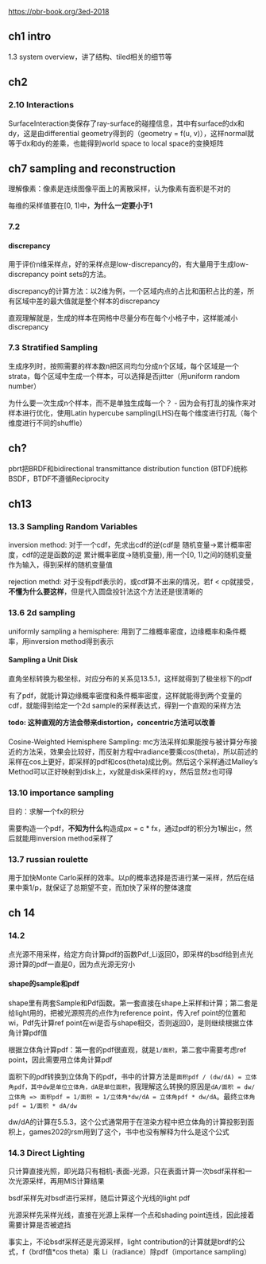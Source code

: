
https://pbr-book.org/3ed-2018

## ch1 intro

1.3 system overview，讲了结构、tiled相关的细节等

## ch2

### 2.10 Interactions

SurfaceInteraction类保存了ray-surface的碰撞信息，其中有surface的dx和dy，这是由differential geometry得到的（geometry = f(u, v)），这样normal就等于dx和dy的差乘，也能得到world space to local space的变换矩阵

## ch7 sampling and reconstruction

理解像素：像素是连续图像平面上的离散采样，认为像素有面积是不对的

每维的采样值要在[0, 1)中，**为什么一定要小于1**

### 7.2

#### discrepancy

用于评价n维采样点，好的采样点是low-discrepancy的，有大量用于生成low-discrepancy point sets的方法。

discrepancy的计算方法：以2维为例，一个区域内点的占比和面积占比的差，所有区域中差的最大值就是整个样本的discrepancy

直观理解就是，生成的样本在网格中尽量分布在每个小格子中，这样能减小discrepancy

### 7.3 Stratified Sampling

生成序列时，按照需要的样本数n把区间均匀分成n个区域，每个区域是一个strata，每个区域中生成一个样本，可以选择是否jitter（用uniform random number）

为什么要一次生成n个样本，而不是单独生成每一个？ - 因为会有打乱的操作来对样本进行优化，使用Latin hypercube sampling(LHS)在每个维度进行打乱（每个维度进行不同的shuffle）

## ch?

pbrt把BRDF和bidirectional transmittance distribution function (BTDF)统称BSDF，BTDF不遵循Reciprocity

## ch13

### 13.3 Sampling Random Variables

inversion method: 对于一个cdf，先求出cdf的逆(cdf是 随机变量->累计概率密度，cdf的逆是函数的逆 累计概率密度->随机变量), 用一个[0, 1)之间的随机变量作为输入，得到采样的随机变量值

rejection methd: 对于没有pdf表示的，或cdf算不出来的情况，若f < cp就接受，**不懂为什么要这样**，但是代入圆盘投针法这个方法还是很清晰的

### 13.6 2d sampling

uniformly sampling a hemisphere: 用到了二维概率密度，边缘概率和条件概率，用inversion method得到表示

#### Sampling a Unit Disk

直角坐标转换为极坐标，对应分布的关系见13.5.1，这样就得到了极坐标下的pdf

有了pdf，就能计算边缘概率密度和条件概率密度，这样就能得到两个变量的cdf，就能得到给定一个2d sample的采样表达式，得到一个直观的采样方法

**todo: 这种直观的方法会带来distortion，concentric方法可以改善**

#### 

Cosine-Weighted Hemisphere Sampling: mc方法采样如果能按与被计算分布接近的方法采，效果会比较好，而反射方程中radiance要乘cos(theta)，所以前述的采样在cos上更好，即采样的pdf和cos(theta)成比例。然后这个采样通过Malley’s Method可以正好映射到disk上，xy就是disk采样的xy，然后显然z也可得

### 13.10 importance sampling

目的：求解一个fx的积分

需要构造一个pdf，**不知为什么**构造成px = c * fx，通过pdf的积分为1解出c，然后就能用inversion method采样了

### 13.7 russian roulette

用于加快Monte Carlo采样的效率。以p的概率选择是否进行某一采样，然后在结果中乘1/p，就保证了总期望不变，而加快了采样的整体速度

## ch 14

### 14.2

点光源不用采样，给定方向计算pdf的函数Pdf_Li返回0，即采样的bsdf给到点光源计算的pdf一直是0，因为点光源无穷小

#### shape的sample和pdf

shape里有两套Sample和Pdf函数。第一套直接在shape上采样和计算；第二套是给light用的，把被光源照亮的点作为reference point，传入ref point的位置和wi，Pdf先计算ref point在wi是否与shape相交，否则返回0，是则继续根据立体角计算pdf值

根据立体角计算pdf：第一套的pdf很直观，就是`1/面积`，第二套中需要考虑ref point，因此需要用立体角计算pdf

面积下的pdf转换到立体角下的pdf，书中的计算方法是`面积pdf / (dw/dA) = 立体角pdf，其中dw是单位立体角，dA是单位面积`，我理解这么转换的原因是`dA/面积 = dw/立体角 => 面积pdf = 1/面积 = 1/立体角*dw/dA = 立体角pdf * dw/dA`。最终`立体角pdf = 1/面积 * dA/dw`

dw/dA的计算在5.5.3，这个公式通常用于在渲染方程中把立体角的计算投影到面积上，games202的rsm用到了这个，书中也没有解释为什么是这个公式

#### 

### 14.3 Direct Lighting

只计算直接光照，即光路只有相机-表面-光源，只在表面计算一次bsdf采样和一次光源采样，再用MIS计算结果

bsdf采样先对bsdf进行采样，随后计算这个光线的light pdf

光源采样先采样光线，直接在光源上采样一个点和shading point连线，因此接着需要计算是否被遮挡

事实上，不论bsdf采样还是光源采样，light contribution的计算就是brdf的公式，f（brdf值*cos theta）乘 Li（radiance）除pdf（importance sampling）